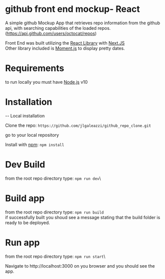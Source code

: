 # github front end mockup- React

A simple github Mockup App that retrieves repo information from the github api, with searching capabilities of the loaded repos.
(https://api.github.com/users/octocat/repos)



Front End was built utilizing the [React Library](https://reactjs.org/)
with [Next.JS](https://nextjs.org/)\
Other library included is [Moment.js](https://momentjs.com/) to display pretty dates.

# Requirements

to run locally you must have [Node.js](https://nodejs.org/en/) v10 

# Installation

-- Local installation

Clone the repo: `https://github.com/jlgaleazzi/github_repo_clone.git`

go to your local repository

Install with [npm](https://www.npmjs.com/):  `npm install`


# Dev Build
from the root repo directory type: `npm run dev`\

# Build app
from the root repo directory type: `npm run build`\
if successfully built you shoud see a message stating that the build folder is ready to be deployed.
 
 # Run app
 from the root repo directory type: `npm run start`\

 

Navigate to http://localhost:3000 on you browser and you should see the app.
